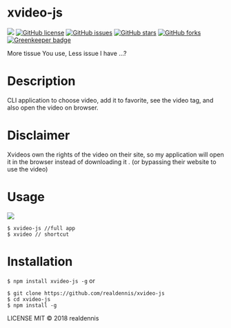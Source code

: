 # xvideo-js

![](https://img.shields.io/badge/node-%3E%3D6.10.0-green.svg) [![GitHub license](https://img.shields.io/github/license/realdennis/xvideo-js.svg)](https://github.com/realdennis/xvideo-js/blob/master/LICENSE) 
[![GitHub issues](https://img.shields.io/github/issues/realdennis/xvideo-js.svg)](https://github.com/realdennis/xvideo-js/issues) [![GitHub stars](https://img.shields.io/github/stars/realdennis/xvideo-js.svg)](https://github.com/realdennis/xvideo-js/stargazers) [![GitHub forks](https://img.shields.io/github/forks/realdennis/xvideo-js.svg)](https://github.com/realdennis/xvideo-js/network) [![Greenkeeper badge](https://badges.greenkeeper.io/realdennis/xvideo-js.svg)](https://greenkeeper.io/)

More tissue You use, 
Less issue I have ...?

# Description
CLI application to choose video, add it to favorite, see the video tag, and also open the video on browser.

# Disclaimer
Xvideos own the rights of the video on their site, so my application will open it in the browser instead of downloading it .
(or bypassing their website to use the video)

# Usage
![](https://raw.githubusercontent.com/realdennis/xvideo-js/master/static/demo.gif)
```
$ xvideo-js //full app
$ xvideo // shortcut
```

# Installation
`$ npm install xvideo-js -g`
or
```
$ git clone https://github.com/realdennis/xvideo-js
$ cd xvideo-js
$ npm install -g
```

LICENSE
MIT © 2018 realdennis
